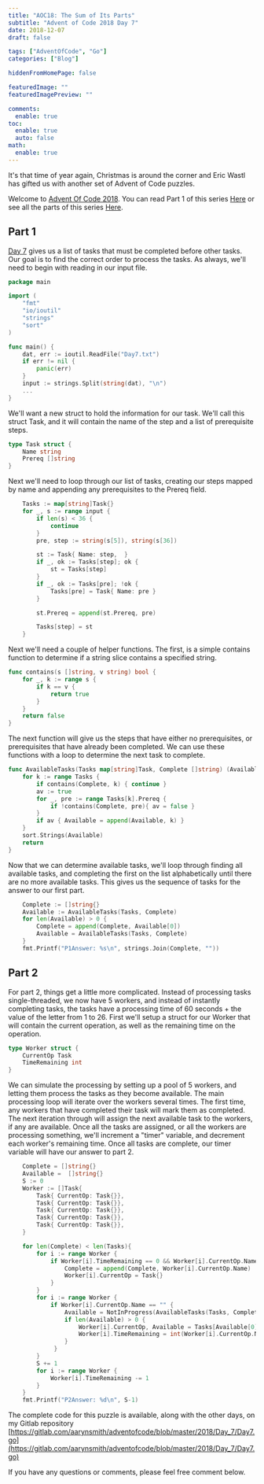 ```yaml
---
title: "AOC18: The Sum of Its Parts"
subtitle: "Advent of Code 2018 Day 7"
date: 2018-12-07
draft: false

tags: ["AdventOfCode", "Go"]
categories: ["Blog"]

hiddenFromHomePage: false

featuredImage: ""
featuredImagePreview: ""

comments:
  enable: true
toc:
  enable: true
  auto: false
math:
  enable: true
---
```


It's that time of year again, Christmas is around the corner and Eric Wastl has gifted us with another set of Advent of Code puzzles.
<!--more-->
Welcome to [Advent Of Code 2018](https://adventofcode.com/2018/). You can read Part 1 of this series [Here](/blog/advent-of-code-2018-day-1/) or see all the parts of this series [Here](/tags/adventofcode/).

## Part 1

[Day 7](https://adventofcode.com/2018/day/7) gives us a list of tasks that must be completed before other tasks. Our goal is to find the correct order to process the tasks. As always, we'll need to begin with reading in our input file.

```go
package main

import (
    "fmt"
    "io/ioutil"
    "strings"
    "sort"
)

func main() {
    dat, err := ioutil.ReadFile("Day7.txt")
    if err != nil {
        panic(err)
    }
    input := strings.Split(string(dat), "\n")
    ...
}
```

We'll want a new struct to hold the information for our task. We'll call this struct Task, and it will contain the name of the step and a list of prerequisite steps.

```go
type Task struct {
    Name string
    Prereq []string
}
```

Next we'll need to loop through our list of tasks, creating our steps mapped by name and appending any prerequisites to the Prereq field.

```go
    Tasks := map[string]Task{}
    for _, s := range input {
        if len(s) < 36 {
            continue
        }
        pre, step := string(s[5]), string(s[36])

        st := Task{ Name: step,  }
        if _, ok := Tasks[step]; ok {
            st = Tasks[step]
        }
        if _, ok := Tasks[pre]; !ok {
            Tasks[pre] = Task{ Name: pre }
        }

        st.Prereq = append(st.Prereq, pre)

        Tasks[step] = st
    }
```

Next we'll need a couple of helper functions. The first, is a simple contains function to determine if a string slice contains a specified string.

```go
func contains(s []string, v string) bool {
    for _, k := range s {
        if k == v {
            return true
        }
    }
    return false
}
```

The next function will give us the steps that have either no prerequisites, or prerequisites that have already been completed. We can use these functions with a loop to determine the next task to complete.

```go
func AvailableTasks(Tasks map[string]Task, Complete []string) (Available []string) {
    for k := range Tasks {
        if contains(Complete, k) { continue }
        av := true
        for _, pre := range Tasks[k].Prereq {
            if !contains(Complete, pre){ av = false }
        }
        if av { Available = append(Available, k) }
    }
    sort.Strings(Available)
    return
}
```

Now that we can determine available tasks, we'll loop through finding all available tasks, and completing the first on the list alphabetically until there are no more available tasks. This gives us the sequence of tasks for the answer to our first part.

```go
    Complete := []string{}
    Available := AvailableTasks(Tasks, Complete)
    for len(Available) > 0 {
        Complete = append(Complete, Available[0])
        Available = AvailableTasks(Tasks, Complete)
    }
    fmt.Printf("P1Answer: %s\n", strings.Join(Complete, ""))
```

## Part 2

For part 2, things get a little more complicated. Instead of processing tasks single-threaded, we now have 5 workers, and instead of instantly completing tasks, the tasks have a processing time of 60 seconds + the value of the letter from 1 to 26. First we'll setup a struct for our Worker that will contain the current operation, as well as the remaining time on the operation.

```go
type Worker struct {
    CurrentOp Task
    TimeRemaining int
}
```

We can simulate the processing by setting up a pool of 5 workers, and letting them process the tasks as they become available. The main processing loop will iterate over the workers several times. The first time, any workers that have completed their task will mark them as completed. The next iteration through will assign the next available task to the workers, if any are available. Once all the tasks are assigned, or all the workers are processing something, we'll increment a "timer" variable, and decrement each worker's remaining time. Once all tasks are complete, our timer variable will have our answer to part 2.

```go
    Complete = []string{}
    Available =  []string{}
    S := 0
    Worker := []Task{
        Task{ CurrentOp: Task{}},
        Task{ CurrentOp: Task{}},
        Task{ CurrentOp: Task{}},
        Task{ CurrentOp: Task{}},
        Task{ CurrentOp: Task{}},
    }

    for len(Complete) < len(Tasks){
        for i := range Worker {
            if Worker[i].TimeRemaining == 0 && Worker[i].CurrentOp.Name != "" {
                Complete = append(Complete, Worker[i].CurrentOp.Name)
                Worker[i].CurrentOp = Task{}
            }
        }
        for i := range Worker {
            if Worker[i].CurrentOp.Name == "" {
                Available = NotInProgress(AvailableTasks(Tasks, Complete), Worker)
                if len(Available) > 0 {
                    Worker[i].CurrentOp, Available = Tasks[Available[0]], Available[1:]
                    Worker[i].TimeRemaining = int(Worker[i].CurrentOp.Name[0])-64 + 60
                }
             }
        }
        S += 1
        for i := range Worker {
            Worker[i].TimeRemaining -= 1
        }
    }
    fmt.Printf("P2Answer: %d\n", S-1)
```

The complete code for this puzzle is available, along with the other days, on my Gitlab repository [https://gitlab.com/aarynsmith/adventofcode/blob/master/2018/Day_7/Day7.go](https://gitlab.com/aarynsmith/adventofcode/blob/master/2018/Day_7/Day7.go)

If you have any questions or comments, please feel free comment below.

